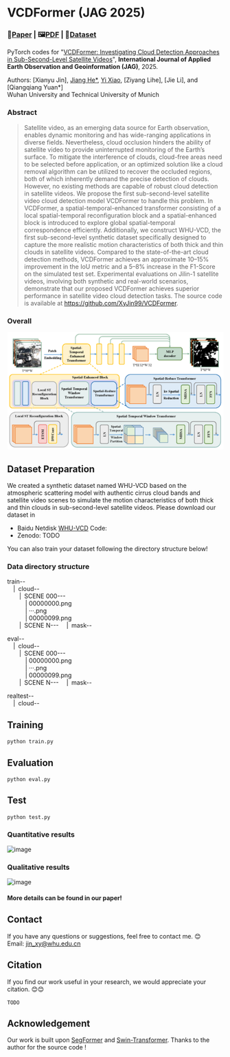 # VCDFormer (JAG 2025)
### 📖[**Paper**]() | 🖼️[**PDF**]() | 🎁[**Dataset**]()

PyTorch codes for "[VCDFormer: Investigating Cloud Detection Approaches in Sub-Second-Level Satellite Videos]()", **International Journal of Applied Earth Observation and Geoinformation (JAG)**, 2025.

Authors: [Xianyu Jin], [Jiang He*](https://jianghe96.github.io/), [Yi Xiao](https://xy-boy.github.io/), [Ziyang Lihe], [Jie Li], and [Qiangqiang Yuan*]<br>
Wuhan University and Technical University of Munich

### Abstract
>Satellite video, as an emerging data source for Earth observation, enables dynamic monitoring and has wide-ranging applications in diverse fields. Nevertheless, cloud occlusion hinders the ability of satellite video to provide uninterrupted monitoring of the Earth’s surface. To mitigate the interference of clouds, cloud-free areas need to be selected before application, or an optimized solution like a cloud removal algorithm can be utilized to recover the occluded regions, both of which inherently demand the precise detection of clouds. However, no existing methods are capable of robust cloud detection in satellite videos. We propose the first sub-second-level satellite video cloud detection model VCDFormer to handle this problem. In VCDFormer, a spatial-temporal-enhanced transformer consisting of a local spatial-temporal reconfiguration block and a spatial-enhanced block is introduced to explore global spatial-temporal correspondence efficiently. Additionally, we construct WHU-VCD, the first sub-second-level synthetic dataset specifically designed to capture the more realistic motion characteristics of both thick and thin clouds in satellite videos. Compared to the state-of-the-art cloud detection methods, VCDFormer achieves an approximate 10–15% improvement in the IoU metric and a 5–8% increase in the F1-Score on the simulated test set. Experimental evaluations on Jilin-1 satellite videos, involving both synthetic and real-world scenarios, demonstrate that our proposed VCDFormer achieves superior performance in satellite video cloud detection tasks. The source code is available at https://github.com/XyJin99/VCDFormer.

### Overall
 ![image](/figures/network.png)

## Dataset Preparation
We created a synthetic dataset named WHU-VCD based on the atmospheric scattering model with authentic cirrus cloud bands and satellite video scenes to simulate the motion characteristics of both thick and thin clouds in sub-second-level satellite videos.
Please download our dataset in 
 * Baidu Netdisk [WHU-VCD]() Code:
 * Zenodo: TODO

You can also train your dataset following the directory structure below!
 
### Data directory structure
train--  
&emsp;|&ensp;cloud--  
&emsp;&emsp;|&ensp;SCENE 000---  
&emsp;&emsp;&emsp;| 00000000.png  
&emsp;&emsp;&emsp;| ···.png  
&emsp;&emsp;&emsp;| 00000099.png     
&emsp;&emsp;|&ensp;SCENE N--- 
&emsp;|&ensp;mask--  

eval--  
&emsp;|&ensp;cloud--  
&emsp;&emsp;|&ensp;SCENE 000---  
&emsp;&emsp;&emsp;| 00000000.png  
&emsp;&emsp;&emsp;| ···.png  
&emsp;&emsp;&emsp;| 00000099.png    
&emsp;&emsp;|&ensp;SCENE N--- 
&emsp;|&ensp;mask--  

realtest--  
&emsp;|&ensp;cloud--  

## Training
```
python train.py
```

## Evaluation
```
python eval.py
```

## Test
```
python test.py
```

### Quantitative results
 ![image](/img/res1png.png)
### Qualitative results
 ![image](/img/res2.png)
#### More details can be found in our paper!


## Contact
If you have any questions or suggestions, feel free to contact me. 😊  
Email: jin_xy@whu.edu.cn

## Citation
If you find our work useful in your research, we would appreciate your citation. 😊😊
```
TODO
```

## Acknowledgement
Our work is built upon [SegFormer](https://github.com/NVlabs/SegFormer) and [Swin-Transformer](https://github.com/microsoft/Swin-Transformer).
Thanks to the author for the source code !
